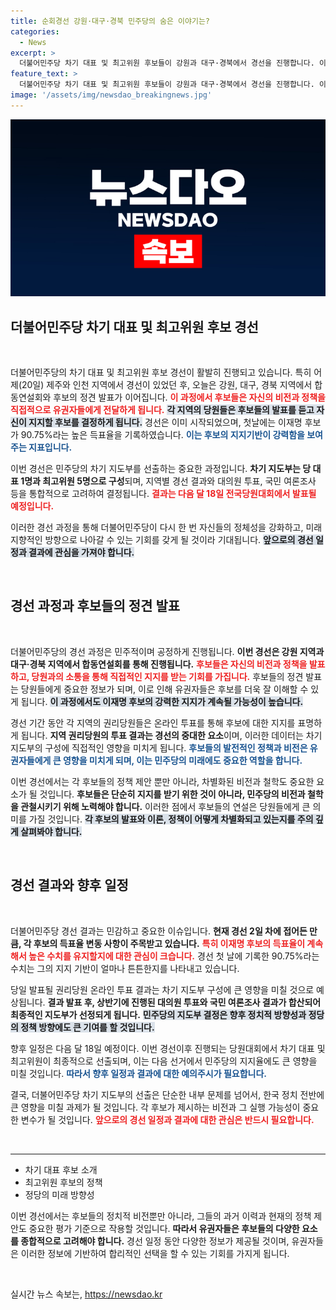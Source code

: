 ```yaml
---
title: 순회경선 강원·대구·경북 민주당의 숨은 이야기는?
categories:
  - News
excerpt: >
  더불어민주당 차기 대표 및 최고위원 후보들이 강원과 대구·경북에서 경선을 진행합니다. 이재명 후보의 압도적인 득표가 계속될지 귀추가 주목됩니다! 
feature_text: >
  더불어민주당 차기 대표 및 최고위원 후보들이 강원과 대구·경북에서 경선을 진행합니다. 이재명 후보의 압도적인 득표가 계속될지 귀추가 주목됩니다! 
image: '/assets/img/newsdao_breakingnews.jpg'
---
```


<p><img src="/assets/img/newsdao_breakingnews.jpg" alt="ontimetimes 속보" /></p>

<h2 data-ke-size="size26">더불어민주당 차기 대표 및 최고위원 후보 경선</h2>

<p data-ke-size="size16">&nbsp;</p>

<p>더불어민주당의 차기 대표 및 최고위원 후보 경선이 활발히 진행되고 있습니다. 특히 어제(20일) 제주와 인천 지역에서 경선이 있었던 후, 오늘은 강원, 대구, 경북 지역에서 합동연설회와 후보의 정견 발표가 이어집니다. <b><span style="color: #ee2323;">이 과정에서 후보들은 자신의 비전과 정책을 직접적으로 유권자들에게 전달하게 됩니다.</span></b> <b><span style="background-color: #21538527;">각 지역의 당원들은 후보들의 발표를 듣고 자신이 지지할 후보를 결정하게 됩니다.</span></b> 경선은 이미 시작되었으며, 첫날에는 이재명 후보가 90.75%라는 높은 득표율을 기록하였습니다. <b><span style="color: #1a5490;">이는 후보의 지지기반이 강력함을 보여주는 지표입니다.</span></b> </p>

<p>이번 경선은 민주당의 차기 지도부를 선출하는 중요한 과정입니다. <b>차기 지도부는 당 대표 1명과 최고위원 5명으로 구성</b>되며, 지역별 경선 결과와 대의원 투표, 국민 여론조사 등을 통합적으로 고려하여 결정됩니다. <b><span style="color: #ee2323;">결과는 다음 달 18일 전국당원대회에서 발표될 예정입니다.</span></b> </p>

<p>이러한 경선 과정을 통해 더불어민주당이 다시 한 번 자신들의 정체성을 강화하고, 미래 지향적인 방향으로 나아갈 수 있는 기회를 갖게 될 것이라 기대됩니다. <b><span style="background-color: #21538527;">앞으로의 경선 일정과 결과에 관심을 가져야 합니다.</span></b></p>

<p data-ke-size="size16">&nbsp;</p>

<h2 data-ke-size="size26">경선 과정과 후보들의 정견 발표</h2>

<p data-ke-size="size16">&nbsp;</p>

<p>더불어민주당의 경선 과정은 민주적이며 공정하게 진행됩니다. <b>이번 경선은 강원 지역과 대구·경북 지역에서 합동연설회를 통해 진행됩니다.</b> <b><span style="color: #ee2323;">후보들은 자신의 비전과 정책을 발표하고, 당원과의 소통을 통해 직접적인 지지를 받는 기회를 가집니다.</span></b> 후보들의 정견 발표는 당원들에게 중요한 정보가 되며, 이로 인해 유권자들은 후보를 더욱 잘 이해할 수 있게 됩니다. <b><span style="background-color: #21538527;">이 과정에서도 이재명 후보의 강력한 지지가 계속될 가능성이 높습니다.</span></b></p>

<p>경선 기간 동안 각 지역의 권리당원들은 온라인 투표를 통해 후보에 대한 지지를 표명하게 됩니다. <b>지역 권리당원의 투표 결과는 경선의 중대한 요소</b>이며, 이러한 데이터는 차기 지도부의 구성에 직접적인 영향을 미치게 됩니다. <b><span style="color: #1a5490;">후보들의 발전적인 정책과 비전은 유권자들에게 큰 영향을 미치게 되며, 이는 민주당의 미래에도 중요한 역할을 합니다.</span></b></p>

<p>이번 경선에서는 각 후보들의 정책 제안 뿐만 아니라, 차별화된 비전과 철학도 중요한 요소가 될 것입니다. <b>후보들은 단순히 지지를 받기 위한 것이 아니라, 민주당의 비전과 철학을 관철시키기 위해 노력해야 합니다.</b> 이러한 점에서 후보들의 연설은 당원들에게 큰 의미를 가질 것입니다. <b><span style="background-color: #21538527;">각 후보의 발표와 이론, 정책이 어떻게 차별화되고 있는지를 주의 깊게 살펴봐야 합니다.</span></b></p>

<p data-ke-size="size16">&nbsp;</p>

<h2 data-ke-size="size26">경선 결과와 향후 일정</h2>

<p data-ke-size="size16">&nbsp;</p>

<p>더불어민주당 경선 결과는 민감하고 중요한 이슈입니다. <b>현재 경선 2일 차에 접어든 만큼, 각 후보의 득표율 변동 사항이 주목받고 있습니다.</b> <b><span style="color: #ee2323;">특히 이재명 후보의 득표율이 계속해서 높은 수치를 유지할지에 대한 관심이 크습니다.</span></b> 경선 첫 날에 기록한 90.75%라는 수치는 그의 지지 기반이 얼마나 튼튼한지를 나타내고 있습니다. </p>

<p>당일 발표될 권리당원 온라인 투표 결과는 차기 지도부 구성에 큰 영향을 미칠 것으로 예상됩니다. <b>결과 발표 후, 상반기에 진행된 대의원 투표와 국민 여론조사 결과가 합산되어 최종적인 지도부가 선정되게 됩니다.</b> <b><span style="background-color: #21538527;">민주당의 지도부 결정은 향후 정치적 방향성과 정당의 정책 방향에도 큰 기여를 할 것입니다.</span></b></p>

<p>향후 일정은 다음 달 18일 예정이다. 이번 경선이후 진행되는 당원대회에서 차기 대표 및 최고위원이 최종적으로 선출되며, 이는 다음 선거에서 민주당의 지지율에도 큰 영향을 미칠 것입니다. <b><span style="color: #1a5490;">따라서 향후 일정과 결과에 대한 예의주시가 필요합니다.</span></b></p>

<p>결국, 더불어민주당 차기 지도부의 선출은 단순한 내부 문제를 넘어서, 한국 정치 전반에 큰 영향을 미칠 과제가 될 것입니다. 각 후보가 제시하는 비전과 그 실행 가능성이 중요한 변수가 될 것입니다. <b><span style="color: #ee2323;">앞으로의 경선 일정과 결과에 대한 관심은 반드시 필요합니다.</span></b></p>

<p data-ke-size="size16">&nbsp;</p>

<hr />

<ul>
    <li>차기 대표 후보 소개</li>
    <li>최고위원 후보의 정책</li>
    <li>정당의 미래 방향성</li>
</ul>

<p>이번 경선에서는 후보들의 정치적 비전뿐만 아니라, 그들의 과거 이력과 현재의 정책 제안도 중요한 평가 기준으로 작용할 것입니다. <b>따라서 유권자들은 후보들의 다양한 요소를 종합적으로 고려해야 합니다.</b> 경선 일정 동안 다양한 정보가 제공될 것이며, 유권자들은 이러한 정보에 기반하여 합리적인 선택을 할 수 있는 기회를 가지게 됩니다.</p>

<p data-ke-size="size16">&nbsp;</p>
실시간 뉴스 속보는, <a href="https://newsdao.kr" rel="dofollow">https://newsdao.kr</a>


